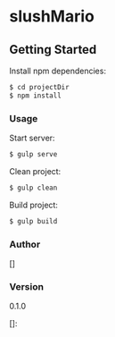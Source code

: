 # slushMario
> 

## Getting Started

Install npm dependencies:

```bash
$ cd projectDir
$ npm install
```

### Usage

Start server:

```bash
$ gulp serve
```

Clean project:

```bash
$ gulp clean
```

Build project:

```bash
$ gulp build
```

### Author
[]

### Version
0.1.0

[]: